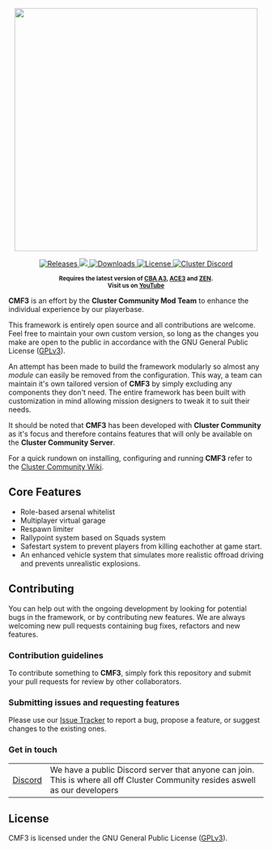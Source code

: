 <p align="center">
    <img src="https://github.com/Tapawingo/gallery/blob/main/logos/cmf3_trans.png?raw=true" width="480">
</p>

<p align="center">
    <a href="https://github.com/Tapawingo/Eric-s-Mission-Framework/releases">
        <img src="https://img.shields.io/github/v/release/Tapawingo/Eric-s-Mission-Framework?style=flat-square" alt="Releases">
    </a>
    <a href="https://github.com/Tapawingo/Eric-s-Mission-Framework/issues" alt="Issue Tracker">
        <img src="https://img.shields.io/github/issues-raw/Tapawingo/Eric-s-Mission-Framework?style=flat-square">
    </a>
    <a href="https://github.com/Tapawingo/Eric-s-Mission-Framework/releases">
        <img src="https://img.shields.io/github/downloads/Tapawingo/Eric-s-Mission-Framework/total?style=flat-square" alt="Downloads">
    </a>
    <a href="https://github.com/Tapawingo/Eric-s-Mission-Framework/blob/master/LICENSE">
        <img src="https://img.shields.io/github/license/Tapawingo/Eric-s-Mission-Framework?style=flat-square" alt="License">
    </a>
    <a href="https://discord.gg/MBP64PWz">
        <img src="https://img.shields.io/badge/Discord-Join-darkviolet.svg?style=flat-square" alt="Cluster Discord"">
    </a>
</p>

<p align="center">
    <sup><strong>Requires the latest version of <a href="https://github.com/CBATeam/CBA_A3/releases">CBA A3</a>, <a href="https://github.com/acemod/ACE3/releases">ACE3</a> and <a href="https://github.com/zen-mod/ZEN">ZEN</a>.<br/>
    Visit us on <a href="https://www.youtube.com/channel/UCHvqA1frU_R9cqCW_5rmM4w">YouTube</a></strong></sup>
</p>

**CMF3** is an effort by the **Cluster Community Mod Team** to enhance the individual experience by our playerbase.

This framework is entirely open source and all contributions are welcome. Feel free to maintain your own custom version, so long as the changes you make are open to the public in accordance with the GNU General Public License ([GPLv3](https://github.com/Tapawingo/Eric-s-Mission-Framework/blob/master/LICENSE)).

An attempt has been made to build the framework modularly so almost any *module* can easily be removed from the configuration. This way, a team can maintain it's own tailored version of **CMF3** by simply excluding any components they don't need. The entire framework has been built with customization in mind allowing mission designers to tweak it to suit their needs.

It should be noted that **CMF3** has been developed with **Cluster Community** as it's focus and therefore contains features that will only be available on the **Cluster Community Server**.

For a quick rundown on installing, configuring and running **CMF3** refer to the [Cluster Community Wiki](https://zeus.cluster-community.com/index.php/Category:Eric%27s_Mission_Framework_(EMF)).

## Core Features
- Role-based arsenal whitelist
- Multiplayer virtual garage
- Respawn limiter
- Rallypoint system based on Squads system
- Safestart system to prevent players from killing eachother at game start.
- An enhanced vehicle system that simulates more realistic offroad driving and prevents unrealistic explosions.

## Contributing
You can help out with the ongoing development by looking for potential bugs in the framework, or by contributing new features. We are always welcoming new pull requests containing bug fixes, refactors and new features.

### Contribution guidelines
To contribute something to **CMF3**, simply fork this repository and submit your pull requests for review by other collaborators.

### Submitting issues and requesting features
Please use our [Issue Tracker](https://github.com/Tapawingo/Eric-s-Mission-Framework/issues) to report a bug, propose a feature, or suggest changes to the existing ones.

### Get in touch
<table>
  <tr>
    <td><a href="https://acemod.org/discord">Discord</a></td>
    <td>We have a public Discord server that anyone can join. This is where all off Cluster Community resides aswell as our developers</td>
  </tr>
</table>

## License
CMF3 is licensed under the GNU General Public License ([GPLv3](https://github.com/Tapawingo/Eric-s-Mission-Framework/blob/master/LICENSE)).

